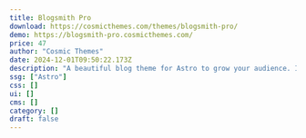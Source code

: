 ```yaml
---
title: Blogsmith Pro
download: https://cosmicthemes.com/themes/blogsmith-pro/
demo: https://blogsmith-pro.cosmicthemes.com/
price: 47
author: "Cosmic Themes"
date: 2024-12-01T09:50:22.173Z
description: "A beautiful blog theme for Astro to grow your audience. Includes Keystatic CMS integration for easy blogging"
ssg: ["Astro"]
css: []
ui: []
cms: []
category: []
draft: false
---
```


